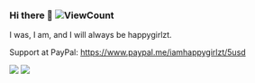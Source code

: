 ### Hi there 👋 ![ViewCount](https://views.whatilearened.today/views/github/happygirlzt/happygirlzt.svg)
I was, I am, and I will always be happygirlzt.

Support at PayPal: https://www.paypal.me/iamhappygirlzt/5usd

![](https://github-readme-stats.vercel.app/api?username=happygirlzt&show_icons=true&line_height=21&show_icons=true&theme=buefy&hide_border=true&count_private=true)
![](https://github-readme-stats.vercel.app/api/top-langs/?username=happygirlzt&show_icons=true&count_private=true&layout=compact&theme=buefy&hide_border=true&hide=html,css)
